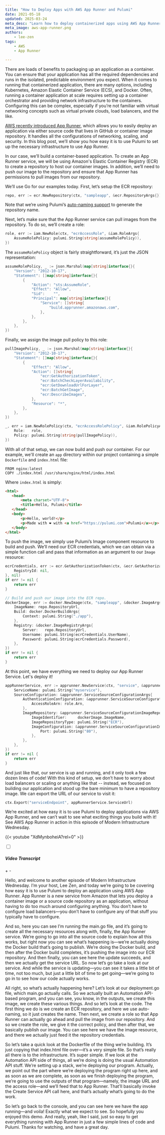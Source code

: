 ```yaml
---
title: "How to Deploy Apps with AWS App Runner and Pulumi"
date: 2021-05-18
updated: 2025-03-24
meta_desc: "Learn how to deploy containerized apps using AWS App Runner and Pulumi. Automate scaling, networking, and security in minutes with minimal configuration."
meta_image: aws-app-runner.png
authors:
    - lee-zen
tags:
    - AWS
    - App Runner

---
```


There are loads of benefits to packaging up an application as a container. You can ensure that your application has all the required dependencies and runs in the isolated, predictable environment you expect. When it comes to running that containerized application, there are many options, including Kubernetes, Amazon Elastic Container Service (ECS), and Docker. Often, running a container application at scale requires setting up a container orchestrator and providing network infrastructure to the containers. Configuring this can be complex, especially if you’re not familiar with virtual networking concepts such as virtual private clouds, load balancers, and the like.

<!--more-->

[AWS recently introduced App Runner](https://aws.amazon.com/about-aws/whats-new/2021/05/aws-announces-aws-app-runner/), which allows you to easily deploy an application via either source code that lives in GitHub or container image repository. It handles all the configurations of networking, scaling, and security. In this blog post, we’ll show you how easy it is to use Pulumi to set up the necessary infrastructure to use App Runner.

In our case, we’ll build a container-based application. To create an App Runner service, we will be using Amazon's Elastic Container Registry (ECR) to create a repository to host our container images. In addition, we’ll need to push our image to the repository and ensure that App Runner has permissions to pull images from our repository.

We’ll use Go for our examples today. First, let’s setup the ECR repository:

```go
repo, err := ecr.NewRepository(ctx, "sampleapp", &ecr.RepositoryArgs{})
```

Note that we’re using Pulumi’s [auto-naming support](/docs/iac/concepts/resources/names/) to generate the repository name.

Next, let’s make sure that the App Runner service can pull images from the repository. To do so, we’ll create a role:

```go
role, err := iam.NewRole(ctx, "ecrAccessRole", &iam.RoleArgs{
    AssumeRolePolicy: pulumi.String(string(assumeRolePolicy)),
})
```

The `assumeRolePolicy` object is fairly straightforward, it’s just the JSON representation:

```go
assumeRolePolicy, _ := json.Marshal(map[string]interface{}{
    "Version": "2012-10-17",
    "Statement": []map[string]interface{}{
        {
            "Action": "sts:AssumeRole",
            "Effect": "Allow",
            "Sid":    "",
            "Principal": map[string]interface{}{
                "Service": []string{
                    "build.apprunner.amazonaws.com",
                },
            },
        },
    },
})
```

Finally, we assign the image pull policy to this role:

```go
pullImagePolicy, _ := json.Marshal(map[string]interface{}{
    "Version": "2012-10-17",
    "Statement": []map[string]interface{}{
        {
            "Effect": "Allow",
            "Action": []string{
                "ecr:GetAuthorizationToken",
                "ecr:BatchCheckLayerAvailability",
                "ecr:GetDownloadUrlForLayer",
                "ecr:BatchGetImage",
                "ecr:DescribeImages",
            },
            "Resource": "*",
        },
    },
})

_, err = iam.NewRolePolicy(ctx, "ecrAccessRolePolicy", &iam.RolePolicyArgs{
    Role:   role,
    Policy: pulumi.String(string(pullImagePolicy)),
})
```

With all of that setup, we can now build and push our container. For our example, we'll create an `app` directory
within our project containing a simple `Dockerfile` and `index.html` file:

```docker
FROM nginx:latest
COPY ./index.html /usr/share/nginx/html/index.html
```

Where `index.html` is simply:

```html
<html>
   <head>
       <meta charset="UTF-8">
       <title>Hello, Pulumi</title>
   </head>
   <body>
       <p>Hello, world!</p>
       <p>Made with ❤️ with <a href="https://pulumi.com">Pulumi</a></p>
   </body>
</html>
```

To push the image, we simply use Pulumi’s Image component resource to build and push. We’ll need our ECR credentials, which we can obtain via a simple function call and pass that information as an argument to our `Image` resource:

```go
ecrCredentials, err := ecr.GetAuthorizationToken(ctx, &ecr.GetAuthorizationTokenArgs{
    RegistryId: nil,
}, nil)
if err != nil {
    return err
}

// Build and push our image into the ECR repo.
dockerImage, err := docker.NewImage(ctx, "sampleapp", &docker.ImageArgs{
    ImageName: repo.RepositoryUrl,
    Build: docker.DockerBuildArgs{
        Context: pulumi.String("./app"),
    },
    Registry: &docker.ImageRegistryArgs{
        Server:   repo.RepositoryUrl,
        Username: pulumi.String(ecrCredentials.UserName),
        Password: pulumi.String(ecrCredentials.Password),
    },
})
if err != nil {
    return err
}
```

At this point, we have everything we need to deploy our App Runner Service. Let's deploy it!

```go
appRunnerService, err := apprunner.NewService(ctx, "service", &apprunner.ServiceArgs{
    ServiceName: pulumi.String("myservice"),
    SourceConfiguration: &apprunner.ServiceSourceConfigurationArgs{
        AuthenticationConfiguration: &apprunner.ServiceSourceConfigurationAuthenticationConfigurationArgs{
            AccessRoleArn: role.Arn,
        },
        ImageRepository: &apprunner.ServiceSourceConfigurationImageRepositoryArgs{
            ImageIdentifier:     dockerImage.ImageName,
            ImageRepositoryType: pulumi.String("ECR"),
            ImageConfiguration: &apprunner.ServiceSourceConfigurationImageRepositoryImageConfigurationArgs{
                Port: pulumi.String("80"),
            },
        },
    },
})
if err != nil {
    return err
}
```

And just like that, our service is up and running, and it only took a few dozen lines of code! With this kind of setup, we don’t have to worry about load balancers or scaling or anything like that -- instead, we focused on building our application and stood up the bare minimum to have a repository image. We can export the URL of our service to visit it:

```go
ctx.Export("serviceEndpoint", appRunnerService.ServiceUrl)
```

We’re excited at how easy it is to use Pulumi to deploy applications via AWS App Runner, and we can’t wait to see what exciting things you build with it! See AWS App Runner in action in this episode of Modern Infrastructure Wednesday.

{{< youtube "XdMynboheiA?rel=0" >}}
<div>
    <div class="accordion-item text-2xl py-3 border-b-2 border-t-2">
        <input type="checkbox" class="absolute hidden" id="Transcript" />
        <label for="Transcript" class="accordion-label">
            <h5 class="mt-2 w-2/3">Video Transcript</h5>
            <div class="flex flex-grow justify-end items-center">
                <span class="closed-accordion">+</span>
                <span class="open-accordion hidden">-</span>
            </div>
        </label>
        <div class="accordion-item-body-no-animation text-base">
            <p>
                Hello, and welcome to another episode of Modern Infrastructure Wednesday. I’m your host, Lee Zen, and today we’re going to be covering how easy it is to use Pulumi to deploy an application using AWS App Runner. App Runner is a new service from Amazon that lets you deploy a container image or a source code repository as an application, without having to do too much around configuring anything. You don’t have to configure load balancers—you don’t have to configure any of that stuff you typically have to configure.
            </p>
            <p>
And so, here you can see I’m running the main.go file, and it’s going to create all the necessary resources along with, finally, the App Runner service. We’re going to go into all the source code to explain how all this works, but right now you can see what’s happening is—we’re actually doing the Docker build that’s going to publish. We’re doing the Docker build, and then after the Docker build completes, it’s pushing the image into our ECR repository. And then finally, you can see here the update succeeds, and then we actually get the service URL. So now let’s go take a look at our service. And while the service is updating—you can see it takes a little bit of time, not too much, but just a little bit of time to get going—we’re going to go in to see how our code actually works.
            </p>
            <p>
All right, so what’s actually happening here? Let’s look at our deployment.go file, which main.go actually calls. So we actually built an Automation API-based program, and you can see, you know, in the outputs, we create this image, we create these various things. And so let’s look at the code. The first thing we do is we create an ECR repository, and here we use auto-naming, so it just creates the name. Then next, we create a role so that App Runner can actually go ahead and pull the image from our repository. And so we create the role, we give it the correct policy, and then after that, we basically publish our image. You can see here we have the image resource, and there we actually just feed it the repository credentials.
            </p>
            <p>
So let’s take a quick look at the Dockerfile of the thing we’re building. It’s just copying that index.html file over—it’s a very simple file. So that’s really all there is to the infrastructure. It’s super simple. If we look at the Automation API side of things, all we’re doing is doing the usual Automation API stuff. We’re setting up a stack, we’re deploying our program. Actually, we point out the part where we’re deploying the program right up here, and as soon as we are complete, as soon as we finish deploying the program, we’re going to use the outputs of that program—namely, the image URL and the access role—and we’ll feed that to App Runner. That’ll basically invoke the Create Service API call here, and that’s actually what’s going to do the work.
            </p>
            <p>
So let’s go back to the console, and you can see here we have the app running—and voila! Exactly what we expect to see. So hopefully you enjoyed this demo. And really, yeah, like I said, just so easy to get everything running with App Runner in just a few simple lines of code and Pulumi. Thanks for watching, and have a great day.
            </p>
        </div>
    </div>
</div>
